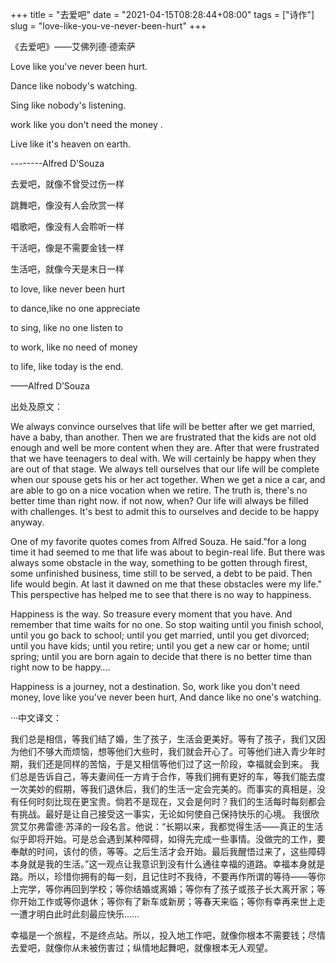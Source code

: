 +++
title = "去爱吧"
date = "2021-04-15T08:28:44+08:00"
tags = ["诗作"]
slug = "love-like-you-ve-never-been-hurt"
+++

《去爱吧》——艾佛列德·德索萨

Love like you've never been hurt.

Dance like nobody's watching.

Sing like nobody's listening.

work like you don't need the money .

Live like it's heaven on earth.

--------Alfred D’Souza

去爱吧，就像不曾受过伤一样

跳舞吧，像没有人会欣赏一样

唱歌吧，像没有人会聆听一样

干活吧，像是不需要金钱一样

生活吧，就像今天是末日一样

to love, like never been hurt

to dance,like no one appreciate

to sing, like no one listen to

to work, like no need of money

to life, like today is the end.

——Alfred D’Souza

出处及原文：

We always convince ourselves that life will be better after we get married, have a baby, than another. Then we are frustrated that the kids are not old enough and well be more content when they are. After that were frustrated that we have teenagers to deal with. We will certainly be happy when they are out of that stage. We always tell ourselves that our life will be complete when our spouse gets his or her act together. When we get a nice a car, and are able to go on a nice vocation when we retire. The truth is, there's no better time than right now. if not now, when? Our life will always be filled with challenges. It's best to admit this to ourselves and decide to be happy anyway.

One of my favorite quotes comes from Alfred Souza. He said."for a long time it had seemed to me that life was about to begin-real life. But there was always some obstacle in the way, something to be gotten through firest, some unfinished business, time still to be served, a debt to be paid. Then life would begin. At last it dawned on me that these obstacles were my life." This perspective has helped me to see that there is no way to happiness.

Happiness is the way. So treasure every moment that you have. And remember that time waits for no one. So stop waiting until you finish school, until you go back to school; until you get married, until you get divorced; until you have kids; until you retire; until you get a new car or home; until spring; until you are born again to decide that there is no better time than right now to be happy….

Happiness is a journey, not a destination. So, work like you don't need money, love like you've never been hurt, And dance like no one's watching.

···中文译文：

我们总是相信，等我们结了婚，生了孩子，生活会更美好。等有了孩子，我们又因为他们不够大而烦恼，想等他们大些时，我们就会开心了。可等他们进入青少年时期，我们还是同样的苦恼，于是又相信等他们过了这一阶段，幸福就会到来。
我们总是告诉自己，等夫妻间任一方肯于合作，等我们拥有更好的车，等我们能去度一次美妙的假期，等我们退休后，我们的生活一定会完美的。而事实的真相是，没有任何时刻比现在更宝贵。倘若不是现在，又会是何时？我们的生活每时每刻都会有挑战。最好是让自己接受这一事实，无论如何使自己保持快乐的心境。
我很欣赏艾尔弗雷德·苏泽的一段名言。他说：“长期以来，我都觉得生活——真正的生活似乎即将开始。可是总会遇到某种障碍，如得先完成一些事情。没做完的工作，要奉献的时间，该付的债，等等。之后生活才会开始。最后我醒悟过来了，这些障碍本身就是我的生活。”这一观点让我意识到没有什么通往幸福的道路。幸福本身就是路。所以，珍惜你拥有的每一刻，且记住时不我待，不要再作所谓的等待——等你上完学，等你再回到学校；等你结婚或离婚；等你有了孩子或孩子长大离开家；等你开始工作或等你退休；等你有了新车或新房；等春天来临；等你有幸再来世上走一遭才明白此时此刻最应快乐……

幸福是一个旅程，不是终点站。所以，投入地工作吧，就像你根本不需要钱；尽情去爱吧，就像你从未被伤害过；纵情地起舞吧，就像根本无人观望。
